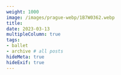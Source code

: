 ```yaml
---
weight: 1000
image: /images/prague-webp/1B7W0362.webp
title:
date: 2023-03-13
multipleColumn: true
tags:
- ballet
- archive # all posts
hideMeta: true
hideExif: true
---
```

